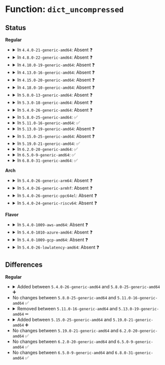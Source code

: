 # Function: <code>dict_uncompressed</code>

## Status
<b>Regular</b>
<ul>
<li>
<details>
<summary>In <code>4.4.0-21-generic-amd64</code>: Absent ❓</summary>

```json
{
  "name": "dict_uncompressed",
  "collision_type": "Unique Static",
  "inline_type": "Full",
  "funcs": [
    {
      "addr": 18446744071583107137,
      "name": "dict_uncompressed",
      "external": false,
      "loc": "lib/xz/xz_dec_lzma2.c:374",
      "file": "lib/xz/xz_dec_lzma2.c",
      "inline": "not declared, inlined",
      "caller_inline": [
        "lib/xz/xz_dec_lzma2.c:xz_dec_lzma2_run"
      ],
      "caller_func": []
    }
  ],
  "symbols": []
}
```
</details>
</li>
<li>
<details>
<summary>In <code>4.8.0-22-generic-amd64</code>: Absent ❓</summary>

```json
{
  "name": "dict_uncompressed",
  "collision_type": "Unique Static",
  "inline_type": "Full",
  "funcs": [
    {
      "addr": 18446744071583401537,
      "name": "dict_uncompressed",
      "external": false,
      "loc": "lib/xz/xz_dec_lzma2.c:374",
      "file": "lib/xz/xz_dec_lzma2.c",
      "inline": "not declared, inlined",
      "caller_inline": [
        "lib/xz/xz_dec_lzma2.c:xz_dec_lzma2_run"
      ],
      "caller_func": []
    }
  ],
  "symbols": []
}
```
</details>
</li>
<li>
<details>
<summary>In <code>4.10.0-19-generic-amd64</code>: Absent ❓</summary>

```json
{
  "name": "dict_uncompressed",
  "collision_type": "Unique Static",
  "inline_type": "Full",
  "funcs": [
    {
      "addr": 18446744071583526913,
      "name": "dict_uncompressed",
      "external": false,
      "loc": "lib/xz/xz_dec_lzma2.c:374",
      "file": "lib/xz/xz_dec_lzma2.c",
      "inline": "not declared, inlined",
      "caller_inline": [
        "lib/xz/xz_dec_lzma2.c:xz_dec_lzma2_run"
      ],
      "caller_func": []
    }
  ],
  "symbols": []
}
```
</details>
</li>
<li>
<details>
<summary>In <code>4.13.0-16-generic-amd64</code>: Absent ❓</summary>

```json
{
  "name": "dict_uncompressed",
  "collision_type": "Unique Static",
  "inline_type": "Full",
  "funcs": [
    {
      "addr": 18446744071583564414,
      "name": "dict_uncompressed",
      "external": false,
      "loc": "lib/xz/xz_dec_lzma2.c:374",
      "file": "lib/xz/xz_dec_lzma2.c",
      "inline": "not declared, inlined",
      "caller_inline": [
        "lib/xz/xz_dec_lzma2.c:xz_dec_lzma2_run"
      ],
      "caller_func": []
    }
  ],
  "symbols": []
}
```
</details>
</li>
<li>
<details>
<summary>In <code>4.15.0-20-generic-amd64</code>: Absent ❓</summary>

```json
{
  "name": "dict_uncompressed",
  "collision_type": "Unique Static",
  "inline_type": "Full",
  "funcs": [
    {
      "addr": 18446744071583809700,
      "name": "dict_uncompressed",
      "external": false,
      "loc": "lib/xz/xz_dec_lzma2.c:374",
      "file": "lib/xz/xz_dec_lzma2.c",
      "inline": "not declared, inlined",
      "caller_inline": [
        "lib/xz/xz_dec_lzma2.c:xz_dec_lzma2_run"
      ],
      "caller_func": []
    }
  ],
  "symbols": []
}
```
</details>
</li>
<li>
<details>
<summary>In <code>4.18.0-10-generic-amd64</code>: Absent ❓</summary>

```json
{
  "name": "dict_uncompressed",
  "collision_type": "Unique Static",
  "inline_type": "Full",
  "funcs": [
    {
      "addr": 18446744071584016686,
      "name": "dict_uncompressed",
      "external": false,
      "loc": "lib/xz/xz_dec_lzma2.c:374",
      "file": "lib/xz/xz_dec_lzma2.c",
      "inline": "not declared, inlined",
      "caller_inline": [
        "lib/xz/xz_dec_lzma2.c:xz_dec_lzma2_run"
      ],
      "caller_func": []
    }
  ],
  "symbols": []
}
```
</details>
</li>
<li>
<details>
<summary>In <code>5.0.0-13-generic-amd64</code>: Absent ❓</summary>

```json
{
  "name": "dict_uncompressed",
  "collision_type": "Unique Static",
  "inline_type": "Full",
  "funcs": [
    {
      "addr": 18446744071584097707,
      "name": "dict_uncompressed",
      "external": false,
      "loc": "lib/xz/xz_dec_lzma2.c:374",
      "file": "lib/xz/xz_dec_lzma2.c",
      "inline": "not declared, inlined",
      "caller_inline": [
        "lib/xz/xz_dec_lzma2.c:xz_dec_lzma2_run"
      ],
      "caller_func": []
    }
  ],
  "symbols": []
}
```
</details>
</li>
<li>
<details>
<summary>In <code>5.3.0-18-generic-amd64</code>: Absent ❓</summary>

```json
{
  "name": "dict_uncompressed",
  "collision_type": "Unique Static",
  "inline_type": "Full",
  "funcs": [
    {
      "addr": 18446744071584286379,
      "name": "dict_uncompressed",
      "external": false,
      "loc": "lib/xz/xz_dec_lzma2.c:374",
      "file": "lib/xz/xz_dec_lzma2.c",
      "inline": "not declared, inlined",
      "caller_inline": [
        "lib/xz/xz_dec_lzma2.c:xz_dec_lzma2_run"
      ],
      "caller_func": []
    }
  ],
  "symbols": []
}
```
</details>
</li>
<li>
<details>
<summary>In <code>5.4.0-26-generic-amd64</code>: Absent ❓</summary>

```json
{
  "name": "dict_uncompressed",
  "collision_type": "Unique Static",
  "inline_type": "Full",
  "funcs": [
    {
      "addr": 18446744071584421179,
      "name": "dict_uncompressed",
      "external": false,
      "loc": "lib/xz/xz_dec_lzma2.c:374",
      "file": "lib/xz/xz_dec_lzma2.c",
      "inline": "not declared, inlined",
      "caller_inline": [
        "lib/xz/xz_dec_lzma2.c:xz_dec_lzma2_run"
      ],
      "caller_func": []
    }
  ],
  "symbols": []
}
```
</details>
</li>
<li>
<details>
<summary>In <code>5.8.0-25-generic-amd64</code>: ✅</summary>

```c
void dict_uncompressed(struct dictionary * dict, struct xz_buf * b, uint32_t * left)
```

```json
{
  "name": "dict_uncompressed",
  "collision_type": "Unique Static",
  "inline_type": "No",
  "funcs": [
    {
      "addr": 18446744071584981520,
      "name": "dict_uncompressed",
      "external": false,
      "loc": "lib/xz/xz_dec_lzma2.c:374",
      "file": "lib/xz/xz_dec_lzma2.c",
      "inline": "seen, unknown",
      "caller_inline": [],
      "caller_func": [
        "lib/xz/xz_dec_lzma2.c:xz_dec_lzma2_run"
      ]
    }
  ],
  "symbols": [
    {
      "addr": 18446744071584981520,
      "name": "dict_uncompressed",
      "section": ".text",
      "bind": "STB_LOCAL",
      "size": 245
    }
  ]
}
```
</details>
</li>
<li>
<details>
<summary>In <code>5.11.0-16-generic-amd64</code>: ✅</summary>

```c
void dict_uncompressed(struct dictionary * dict, struct xz_buf * b, uint32_t * left)
```

```json
{
  "name": "dict_uncompressed",
  "collision_type": "Unique Static",
  "inline_type": "No",
  "funcs": [
    {
      "addr": 18446744071585103472,
      "name": "dict_uncompressed",
      "external": false,
      "loc": "lib/xz/xz_dec_lzma2.c:374",
      "file": "lib/xz/xz_dec_lzma2.c",
      "inline": "seen, unknown",
      "caller_inline": [],
      "caller_func": [
        "lib/xz/xz_dec_lzma2.c:xz_dec_lzma2_run"
      ]
    }
  ],
  "symbols": [
    {
      "addr": 18446744071585103472,
      "name": "dict_uncompressed",
      "section": ".text",
      "bind": "STB_LOCAL",
      "size": 250
    }
  ]
}
```
</details>
</li>
<li>
<details>
<summary>In <code>5.13.0-19-generic-amd64</code>: Absent ❓</summary>

```json
{
  "name": "dict_uncompressed",
  "collision_type": "Unique Static",
  "inline_type": "Full",
  "funcs": [
    {
      "addr": 0,
      "name": "dict_uncompressed",
      "external": false,
      "loc": "lib/xz/xz_dec_lzma2.c:374",
      "file": "lib/xz/xz_dec_lzma2.c",
      "inline": "not declared, inlined",
      "caller_inline": [
        "lib/xz/xz_dec_lzma2.c:xz_dec_lzma2_run"
      ],
      "caller_func": []
    }
  ],
  "symbols": []
}
```
</details>
</li>
<li>
<details>
<summary>In <code>5.15.0-25-generic-amd64</code>: Absent ❓</summary>

```json
{
  "name": "dict_uncompressed",
  "collision_type": "Unique Static",
  "inline_type": "Full",
  "funcs": [
    {
      "addr": 0,
      "name": "dict_uncompressed",
      "external": false,
      "loc": "lib/xz/xz_dec_lzma2.c:374",
      "file": "lib/xz/xz_dec_lzma2.c",
      "inline": "not declared, inlined",
      "caller_inline": [
        "lib/xz/xz_dec_lzma2.c:xz_dec_lzma2_run"
      ],
      "caller_func": []
    }
  ],
  "symbols": []
}
```
</details>
</li>
<li>
<details>
<summary>In <code>5.19.0-21-generic-amd64</code>: ✅</summary>

```c
void dict_uncompressed(struct dictionary * dict, struct xz_buf * b, uint32_t * left)
```

```json
{
  "name": "dict_uncompressed",
  "collision_type": "Unique Static",
  "inline_type": "No",
  "funcs": [
    {
      "addr": 18446744071586562048,
      "name": "dict_uncompressed",
      "external": false,
      "loc": "lib/xz/xz_dec_lzma2.c:378",
      "file": "lib/xz/xz_dec_lzma2.c",
      "inline": "seen, unknown",
      "caller_inline": [],
      "caller_func": [
        "lib/xz/xz_dec_lzma2.c:xz_dec_lzma2_run"
      ]
    }
  ],
  "symbols": [
    {
      "addr": 18446744071586562048,
      "name": "dict_uncompressed",
      "section": ".text",
      "bind": "STB_LOCAL",
      "size": 258
    }
  ]
}
```
</details>
</li>
<li>
<details>
<summary>In <code>6.2.0-20-generic-amd64</code>: ✅</summary>

```c
void dict_uncompressed(struct dictionary * dict, struct xz_buf * b, uint32_t * left)
```

```json
{
  "name": "dict_uncompressed",
  "collision_type": "Unique Static",
  "inline_type": "No",
  "funcs": [
    {
      "addr": 18446744071587796128,
      "name": "dict_uncompressed",
      "external": false,
      "loc": "lib/xz/xz_dec_lzma2.c:378",
      "file": "lib/xz/xz_dec_lzma2.c",
      "inline": "seen, unknown",
      "caller_inline": [],
      "caller_func": [
        "lib/xz/xz_dec_lzma2.c:xz_dec_lzma2_run"
      ]
    }
  ],
  "symbols": [
    {
      "addr": 18446744071587796128,
      "name": "dict_uncompressed",
      "section": ".text",
      "bind": "STB_LOCAL",
      "size": 258
    }
  ]
}
```
</details>
</li>
<li>
<details>
<summary>In <code>6.5.0-9-generic-amd64</code>: ✅</summary>

```c
void dict_uncompressed(struct dictionary * dict, struct xz_buf * b, uint32_t * left)
```

```json
{
  "name": "dict_uncompressed",
  "collision_type": "Unique Static",
  "inline_type": "No",
  "funcs": [
    {
      "addr": 18446744071588067472,
      "name": "dict_uncompressed",
      "external": false,
      "loc": "lib/xz/xz_dec_lzma2.c:378",
      "file": "lib/xz/xz_dec_lzma2.c",
      "inline": "seen, unknown",
      "caller_inline": [],
      "caller_func": [
        "lib/xz/xz_dec_lzma2.c:xz_dec_lzma2_run"
      ]
    }
  ],
  "symbols": [
    {
      "addr": 18446744071588067472,
      "name": "dict_uncompressed",
      "section": ".text",
      "bind": "STB_LOCAL",
      "size": 258
    }
  ]
}
```
</details>
</li>
<li>
<details>
<summary>In <code>6.8.0-31-generic-amd64</code>: ✅</summary>

```c
void dict_uncompressed(struct dictionary * dict, struct xz_buf * b, uint32_t * left)
```

```json
{
  "name": "dict_uncompressed",
  "collision_type": "Unique Static",
  "inline_type": "No",
  "funcs": [
    {
      "addr": 18446744071588402304,
      "name": "dict_uncompressed",
      "external": false,
      "loc": "lib/xz/xz_dec_lzma2.c:378",
      "file": "lib/xz/xz_dec_lzma2.c",
      "inline": "seen, unknown",
      "caller_inline": [],
      "caller_func": [
        "lib/xz/xz_dec_lzma2.c:xz_dec_lzma2_run"
      ]
    }
  ],
  "symbols": [
    {
      "addr": 18446744071588402304,
      "name": "dict_uncompressed",
      "section": ".text",
      "bind": "STB_LOCAL",
      "size": 258
    }
  ]
}
```
</details>
</li>
</ul>
<b>Arch</b>
<ul>
<li>
<details>
<summary>In <code>5.4.0-26-generic-arm64</code>: Absent ❓</summary>

```json
{
  "name": "dict_uncompressed",
  "collision_type": "Unique Static",
  "inline_type": "Full",
  "funcs": [
    {
      "addr": 18446603336496305556,
      "name": "dict_uncompressed",
      "external": false,
      "loc": "lib/xz/xz_dec_lzma2.c:374",
      "file": "lib/xz/xz_dec_lzma2.c",
      "inline": "not declared, inlined",
      "caller_inline": [
        "lib/xz/xz_dec_lzma2.c:xz_dec_lzma2_run"
      ],
      "caller_func": []
    }
  ],
  "symbols": []
}
```
</details>
</li>
<li>
<details>
<summary>In <code>5.4.0-26-generic-armhf</code>: Absent ❓</summary>

```json
{
  "name": "dict_uncompressed",
  "collision_type": "Unique Static",
  "inline_type": "Full",
  "funcs": [
    {
      "addr": 3229641776,
      "name": "dict_uncompressed",
      "external": false,
      "loc": "lib/xz/xz_dec_lzma2.c:374",
      "file": "lib/xz/xz_dec_lzma2.c",
      "inline": "not declared, inlined",
      "caller_inline": [
        "lib/xz/xz_dec_lzma2.c:xz_dec_lzma2_run"
      ],
      "caller_func": []
    }
  ],
  "symbols": []
}
```
</details>
</li>
<li>
<details>
<summary>In <code>5.4.0-26-generic-ppc64el</code>: Absent ❓</summary>

```json
{
  "name": "dict_uncompressed",
  "collision_type": "Unique Static",
  "inline_type": "Full",
  "funcs": [
    {
      "addr": 13835058055290615300,
      "name": "dict_uncompressed",
      "external": false,
      "loc": "lib/xz/xz_dec_lzma2.c:374",
      "file": "lib/xz/xz_dec_lzma2.c",
      "inline": "not declared, inlined",
      "caller_inline": [
        "lib/xz/xz_dec_lzma2.c:xz_dec_lzma2_run"
      ],
      "caller_func": []
    }
  ],
  "symbols": []
}
```
</details>
</li>
<li>
<details>
<summary>In <code>5.4.0-24-generic-riscv64</code>: Absent ❓</summary>

```json
{
  "name": "dict_uncompressed",
  "collision_type": "Unique Static",
  "inline_type": "Full",
  "funcs": [
    {
      "addr": 18446743936275362408,
      "name": "dict_uncompressed",
      "external": false,
      "loc": "lib/xz/xz_dec_lzma2.c:374",
      "file": "lib/xz/xz_dec_lzma2.c",
      "inline": "not declared, inlined",
      "caller_inline": [
        "lib/xz/xz_dec_lzma2.c:xz_dec_lzma2_run"
      ],
      "caller_func": []
    }
  ],
  "symbols": []
}
```
</details>
</li>
</ul>
<b>Flavor</b>
<ul>
<li>
<details>
<summary>In <code>5.4.0-1009-aws-amd64</code>: Absent ❓</summary>

```json
{
  "name": "dict_uncompressed",
  "collision_type": "Unique Static",
  "inline_type": "Full",
  "funcs": [
    {
      "addr": 18446744071584389915,
      "name": "dict_uncompressed",
      "external": false,
      "loc": "lib/xz/xz_dec_lzma2.c:374",
      "file": "lib/xz/xz_dec_lzma2.c",
      "inline": "not declared, inlined",
      "caller_inline": [
        "lib/xz/xz_dec_lzma2.c:xz_dec_lzma2_run"
      ],
      "caller_func": []
    }
  ],
  "symbols": []
}
```
</details>
</li>
<li>
<details>
<summary>In <code>5.4.0-1010-azure-amd64</code>: Absent ❓</summary>

```json
{
  "name": "dict_uncompressed",
  "collision_type": "Unique Static",
  "inline_type": "Full",
  "funcs": [
    {
      "addr": 18446744071584325115,
      "name": "dict_uncompressed",
      "external": false,
      "loc": "lib/xz/xz_dec_lzma2.c:374",
      "file": "lib/xz/xz_dec_lzma2.c",
      "inline": "not declared, inlined",
      "caller_inline": [
        "lib/xz/xz_dec_lzma2.c:xz_dec_lzma2_run"
      ],
      "caller_func": []
    }
  ],
  "symbols": []
}
```
</details>
</li>
<li>
<details>
<summary>In <code>5.4.0-1009-gcp-amd64</code>: Absent ❓</summary>

```json
{
  "name": "dict_uncompressed",
  "collision_type": "Unique Static",
  "inline_type": "Full",
  "funcs": [
    {
      "addr": 18446744071584372827,
      "name": "dict_uncompressed",
      "external": false,
      "loc": "lib/xz/xz_dec_lzma2.c:374",
      "file": "lib/xz/xz_dec_lzma2.c",
      "inline": "not declared, inlined",
      "caller_inline": [
        "lib/xz/xz_dec_lzma2.c:xz_dec_lzma2_run"
      ],
      "caller_func": []
    }
  ],
  "symbols": []
}
```
</details>
</li>
<li>
<details>
<summary>In <code>5.4.0-26-lowlatency-amd64</code>: Absent ❓</summary>

```json
{
  "name": "dict_uncompressed",
  "collision_type": "Unique Static",
  "inline_type": "Full",
  "funcs": [
    {
      "addr": 18446744071584478859,
      "name": "dict_uncompressed",
      "external": false,
      "loc": "lib/xz/xz_dec_lzma2.c:374",
      "file": "lib/xz/xz_dec_lzma2.c",
      "inline": "not declared, inlined",
      "caller_inline": [
        "lib/xz/xz_dec_lzma2.c:xz_dec_lzma2_run"
      ],
      "caller_func": []
    }
  ],
  "symbols": []
}
```
</details>
</li>
</ul>

## Differences
<b>Regular</b>
<ul>
<li>
<details>
<summary>Added between <code>5.4.0-26-generic-amd64</code> and <code>5.8.0-25-generic-amd64</code> ➕</summary>

```c
void dict_uncompressed(struct dictionary * dict, struct xz_buf * b, uint32_t * left)
```
</details>
</li>
<li>
No changes between <code>5.8.0-25-generic-amd64</code> and <code>5.11.0-16-generic-amd64</code> ✅
</li>
<li>
<details>
<summary>Removed between <code>5.11.0-16-generic-amd64</code> and <code>5.13.0-19-generic-amd64</code> ➖</summary>

```c
void dict_uncompressed(struct dictionary * dict, struct xz_buf * b, uint32_t * left)
```
</details>
</li>
<li>
<details>
<summary>Added between <code>5.15.0-25-generic-amd64</code> and <code>5.19.0-21-generic-amd64</code> ➕</summary>

```c
void dict_uncompressed(struct dictionary * dict, struct xz_buf * b, uint32_t * left)
```
</details>
</li>
<li>
No changes between <code>5.19.0-21-generic-amd64</code> and <code>6.2.0-20-generic-amd64</code> ✅
</li>
<li>
No changes between <code>6.2.0-20-generic-amd64</code> and <code>6.5.0-9-generic-amd64</code> ✅
</li>
<li>
No changes between <code>6.5.0-9-generic-amd64</code> and <code>6.8.0-31-generic-amd64</code> ✅
</li>
</ul>
